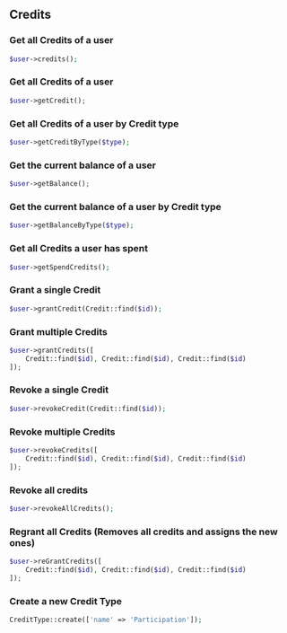 ## Credits

### Get all Credits of a user
```php
$user->credits();
```

### Get all Credits of a user
```php
$user->getCredit();
```

### Get all Credits of a user by Credit type
```php
$user->getCreditByType($type);
```

### Get the current balance of a user
```php
$user->getBalance();
```

### Get the current balance of a user by Credit type
```php
$user->getBalanceByType($type);
```

### Get all Credits a user has spent
```php
$user->getSpendCredits();
```

### Grant a single Credit
```php
$user->grantCredit(Credit::find($id));
```

### Grant multiple Credits
```php
$user->grantCredits([
    Credit::find($id), Credit::find($id), Credit::find($id)
]);
```

### Revoke a single Credit
```php
$user->revokeCredit(Credit::find($id));
```

### Revoke multiple Credits
```php
$user->revokeCredits([
    Credit::find($id), Credit::find($id), Credit::find($id)
]);
```

### Revoke all credits
```php
$user->revokeAllCredits();
```

### Regrant all Credits **(Removes all credits and assigns the new ones)**
```php
$user->reGrantCredits([
    Credit::find($id), Credit::find($id), Credit::find($id)
]);
```

### Create a new Credit Type
```php
CreditType::create(['name' => 'Participation']);
```
